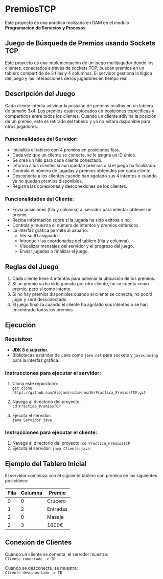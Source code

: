 # PremiosTCP

Este proyecto es una practica realizada en DAM en el modulo **Programacion de Servicios y Procesos**

## Juego de Búsqueda de Premios usando Sockets TCP

Este proyecto es una implementación de un juego multijugador donde los clientes, conectados a través de sockets TCP, buscan premios en un tablero compartido de 3 filas y 4 columnas. El servidor gestiona la lógica del juego y las interacciones de los jugadores en tiempo real.

## Descripción del Juego

Cada cliente intenta adivinar la posición de premios ocultos en un tablero de tamaño 3x4. Los premios están colocados en posiciones específicas y compartidos entre todos los clientes. Cuando un cliente adivina la posición de un premio, este es retirado del tablero y ya no estará disponible para otros jugadores.

### Funcionalidades del Servidor:

- Inicializa el tablero con 4 premios en posiciones fijas.
- Cada vez que un cliente se conecta, se le asigna un ID único.
- Se crea un hilo para cada cliente conectado.
- Informa a los clientes si aún quedan premios o si el juego ha finalizado.
- Controla el número de jugadas y premios obtenidos por cada cliente.
- Desconecta a los clientes cuando han agotado sus 4 intentos o cuando ya no quedan premios disponibles.
- Registra las conexiones y desconexiones de los clientes.

### Funcionalidades del Cliente:

- Envía posiciones (fila y columna) al servidor para intentar obtener un premio.
- Recibe información sobre si la jugada ha sido exitosa o no.
- Controla y muestra el número de intentos y premios obtenidos.
- La interfaz gráfica permite al usuario:
  - Ver su ID asignado.
  - Introducir las coordenadas del tablero (fila y columna).
  - Visualizar mensajes del servidor y el progreso del juego.
  - Enviar jugadas o finalizar el juego.

## Reglas del Juego

1. Cada cliente tiene 4 intentos para adivinar la ubicación de los premios.
2. Si un premio ya ha sido ganado por otro cliente, no se cuenta como premio, pero sí como intento.
3. Si no hay premios disponibles cuando el cliente se conecta, no podrá jugar y será desconectado.
4. El juego finaliza cuando el cliente ha agotado sus intentos o se han encontrado todos los premios.

## Ejecución

### Requisitos:
- **JDK 8 o superior**.
- Bibliotecas estándar de Java como `java.net` para sockets y `javax.swing` para la interfaz gráfica.

### Instrucciones para ejecutar el servidor:

1. Clona este repositorio:  
   `git clone https://github.com/AlejandroJimenez16/Practica_PremiosTCP.git`  

2. Navega al directorio del proyecto:  
   `cd Practica_PremiosTCP`  

3. Ejecuta el servidor:  
   `java Servidor.java`

### Instrucciones para ejecutar el cliente:

1. Navega al directorio del proyecto:
   `cd Practica_PremiosTCP`
2. Ejecuta el servidor:
   `java Cliente.java`

## Ejemplo del Tablero Inicial

El servidor comienza con el siguiente tablero con premios en las siguientes posiciones:

| Fila | Columna | Premio   |
|------|---------|----------|
| 0    | 0       | Crucero  |
| 1    | 2       | Entradas |
| 2    | 0       | Masaje   |
| 2    | 3       | 1000€    |

## Conexión de Clientes

Cuando un cliente se conecta, el servidor muestra:  
`Cliente conectado -> ID`

Cuando se desconecta, se muestra:  
`Cliente desconectado -> ID`
